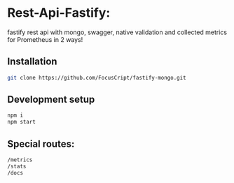 
# Rest-Api-Fastify:

fastify rest api with mongo, swagger, native validation and collected metrics for Prometheus in 2 ways!

## Installation

```sh
git clone https://github.com/FocusCript/fastify-mongo.git
```

## Development setup

```sh
npm i
npm start 
```

## Special routes:
```sh
/metrics
/stats
/docs
```
